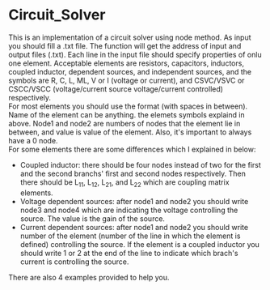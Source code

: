 # Circuit_Solver
This is an implementation of a circuit solver using node method. As input you should fill a .txt file. The function will get the address of input and output files (.txt).
Each line in the input file should specify properties of onlu one element. Acceptable elements are resistors, capacitors, inductors, coupled inductor, dependent sources, and independent sources, and the symbols are R, C, L, ML, V or I (voltage or current), and CSVC/VSVC or CSCC/VSCC (voltage/current source voltage/current controlled) respectively.<br />
For most elements you should use the <Element><Name><node1><node2><value> format (with spaces in between). Name of the element can be anything. the elemets symbols explaind in above. Node1 and node2 are numbers of nodes that the element lie in between, and value is value of the element. Also, it's important to always have a 0 node.<br />
For some elements there are some differences which I explained in below:<br />
  - Coupled inductor: there should be four nodes instead of two for the first and the second branchs' first and second nodes respectively. Then there should be L<sub>11</sub>, L<sub>12</sub>, L<sub>21</sub>, and L<sub>22</sub> which are coupling matrix elements.
  - Voltage dependent sources: after node1 and node2 you should write node3 and node4 which are indicating the voltage controlling the source. The value is the gain of the source.<br />
  - Current dependent sources: after node1 and node2 you should write number of the element (number of the line in which the element is defined) controlling the source. If the element is a coupled inductor you should write 1 or 2 at the end of the line to indicate which brach's current is controlling the source.<br />

There are also 4 examples provided to help you.
